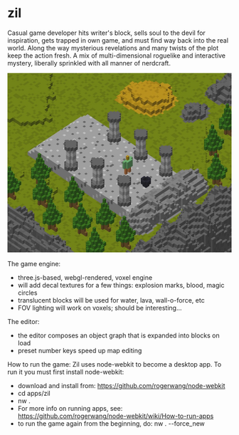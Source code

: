 zil
===

Casual game developer hits writer's block, sells soul to the devil for inspiration, gets trapped in own game, and must find way back into the real world. Along the way mysterious revelations and many twists of the plot keep the action fresh. A mix of multi-dimensional roguelike and interactive mystery, liberally sprinkled with all manner of nerdcraft.

![An early screenshot](/screens/ante.jpg?raw=true "An early screenshot")

The game engine:
- three.js-based, webgl-rendered, voxel engine
- will add decal textures for a few things: explosion marks, blood, magic circles
- translucent blocks will be used for water, lava, wall-o-force, etc
- FOV lighting will work on voxels; should be interesting...

The editor:
- the editor composes an object graph that is expanded into blocks on load
- preset number keys speed up map editing

How to run the game:
Zil uses node-webkit to become a desktop app. To run it you must first install node-webkit:
- download and install from: https://github.com/rogerwang/node-webkit
- cd apps/zil
- nw .
- For more info on running apps, see: https://github.com/rogerwang/node-webkit/wiki/How-to-run-apps
- to run the game again from the beginning, do: nw . --force_new
